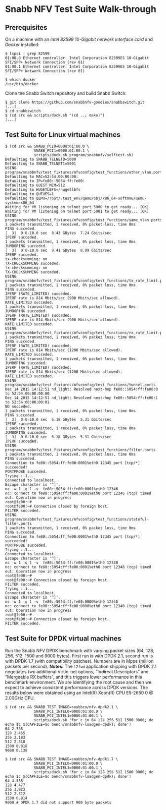 # Snabb NFV Test Suite Walk-through


## Prerequisites

On a machine with an *Intel 82599 10-Gigabit network interface card* and
*Docker* installed:

```
$ lspci | grep 82599
01:00.0 Ethernet controller: Intel Corporation 82599ES 10-Gigabit SFI/SFP+ Network Connection (rev 01)
01:00.1 Ethernet controller: Intel Corporation 82599ES 10-Gigabit SFI/SFP+ Network Connection (rev 01)

$ which docker
/usr/bin/docker
```

Clone the Snabb Switch repository and build Snabb Switch:

```
$ git clone https://github.com/snabbnfv-goodies/snabbswitch.git
[...]
$ cd snabbswitch
$ (cd src && scripts/dock.sh "(cd ..; make)")
[...]
```


## Test Suite for Linux virtual machines

```
$ (cd src && SNABB_PCI0=0000:01:00.0 \
             SNABB_PCI1=0000:01:00.1 \
             scripts/dock.sh program/snabbnfv/selftest.sh)
Defaulting to SNABB_TELNET0=5000
Defaulting to SNABB_TELNET1=5001
USING program/snabbnfv/test_fixtures/nfvconfig/test_functions/other_vlan.ports
Defaulting to MAC=52:54:00:00:00:
Defaulting to IP=fe80::5054:ff:fe00:
Defaulting to GUEST_MEM=512
Defaulting to HUGETLBFS=/hugetlbfs
Defaulting to QUEUES=1
Defaulting to QEMU=/root/.test_env/qemu/obj/x86_64-softmmu/qemu-system-x86_64
Waiting for VM listening on telnet port 5000 to get ready... [OK]
Waiting for VM listening on telnet port 5001 to get ready... [OK]
USING program/snabbnfv/test_fixtures/nfvconfig/test_functions/same_vlan.ports
1 packets transmitted, 1 received, 0% packet loss, time 0ms
PING succeded.
[  3]  0.0-10.0 sec  8.43 GBytes  7.24 Gbits/sec
IPERF succeded.
1 packets transmitted, 1 received, 0% packet loss, time 0ms
JUMBOPING succeded.
[  3]  0.0-10.0 sec  9.41 GBytes  8.09 Gbits/sec
IPERF succeded.
tx-checksumming: on
TX-CHECKSUMMING succeded.
tx-checksumming: on
TX-CHECKSUMMING succeded.
USING program/snabbnfv/test_fixtures/nfvconfig/test_functions/tx_rate_limit.ports
1 packets transmitted, 1 received, 0% packet loss, time 0ms
PING succeded.
IPERF (RATE_LIMITED) succeded.
IPERF rate is 814 Mbits/sec (900 Mbits/sec allowed).
RATE_LIMITED succeded.
1 packets transmitted, 1 received, 0% packet loss, time 0ms
JUMBOPING succeded.
IPERF (RATE_LIMITED) succeded.
IPERF rate is 814 Mbits/sec (900 Mbits/sec allowed).
RATE_LIMITED succeded.
USING program/snabbnfv/test_fixtures/nfvconfig/test_functions/rx_rate_limit.ports
1 packets transmitted, 1 received, 0% packet loss, time 0ms
PING succeded.
IPERF (RATE_LIMITED) succeded.
IPERF rate is 814 Mbits/sec (1200 Mbits/sec allowed).
RATE_LIMITED succeded.
1 packets transmitted, 1 received, 0% packet loss, time 0ms
JUMBOPING succeded.
IPERF (RATE_LIMITED) succeded.
IPERF rate is 814 Mbits/sec (1200 Mbits/sec allowed).
RATE_LIMITED succeded.
USING program/snabbnfv/test_fixtures/nfvconfig/test_functions/tunnel.ports
Dec 14 2015 14:12:51 nd_light: Resolved next-hop fe80::5054:ff:fe00:0 to 52:54:00:00:00:00
Dec 14 2015 14:12:51 nd_light: Resolved next-hop fe80::5054:ff:fe00:1 to 52:54:00:00:00:01
ND succeded.
1 packets transmitted, 1 received, 0% packet loss, time 0ms
PING succeded.
[  3]  0.0-10.0 sec  6.18 GBytes  5.31 Gbits/sec
IPERF succeded.
1 packets transmitted, 1 received, 0% packet loss, time 0ms
JUMBOPING succeded.
[  3]  0.0-10.0 sec  6.18 GBytes  5.31 Gbits/sec
IPERF succeded.
USING program/snabbnfv/test_fixtures/nfvconfig/test_functions/filter.ports
1 packets transmitted, 1 received, 0% packet loss, time 0ms
PING succeded.
Connection to fe80::5054:ff:fe00:0001%eth0 12345 port [tcp/*] succeeded!
PORTPROBE succeded.
Trying ::1...
Connected to localhost.
Escape character is '^]'.
nc -w 1 -q 1 -v  fe80::5054:ff:fe00:0001%eth0 12346
nc: connect to fe80::5054:ff:fe00:0001%eth0 port 12346 (tcp) timed out: Operation now in progress
root@fe00:~# 
root@fe00:~# Connection closed by foreign host.
FILTER succeded.
USING program/snabbnfv/test_fixtures/nfvconfig/test_functions/stateful-filter.ports
1 packets transmitted, 1 received, 0% packet loss, time 0ms
PING succeded.
Connection to fe80::5054:ff:fe00:0001%eth0 12345 port [tcp/*] succeeded!
PORTPROBE succeded.
Trying ::1...
Connected to localhost.
Escape character is '^]'.
nc -w 1 -q 1 -v  fe80::5054:ff:fe00:0001%eth0 12348
nc: connect to fe80::5054:ff:fe00:0001%eth0 port 12348 (tcp) timed out: Operation now in progress
root@fe00:~# 
root@fe00:~# Connection closed by foreign host.
FILTER succeded.
Trying ::1...
Connected to localhost.
Escape character is '^]'.
nc -w 1 -q 1 -v  fe80::5054:ff:fe00:0000%eth0 12340
nc: connect to fe80::5054:ff:fe00:0000%eth0 port 12340 (tcp) timed out: Operation now in progress
root@fe00:~# 
root@fe00:~# Connection closed by foreign host.
FILTER succeded.
```


## Test Suite for DPDK virtual machines

Run the Snabb NFV DPDK benchmark with varying packet sizes (64, 128, 256,
512, 1500 and 9000 bytes). First run is with DPDK 2.1, second run is with
DPDK 1.7 (with compatibility patches). Numbers are in Mpps (million
packets per second). **Notes:** The `l2fwd` application shipping with
DPDK 2.1 negotiates two additional Virtio-net options, “Indirect
Descriptors” and “Mergeable RX buffers”, and this triggers lower
performance in this benchmark environment. We are identifying the root
cause and then we expect to achieve consistent performance across DPDK
versions. The results below were obtained using an Intel(R) Xeon(R) CPU
E5-2650 0 @ 2.00GHz CPU.

```
$ (cd src && SNABB_TEST_IMAGE=snabbco/nfv-dpdk2.1 \
             SNABB_PCI_INTEL0=0000:01:00.0 \
             SNABB_PCI_INTEL1=0000:01:00.1 \
             scripts/dock.sh 'for c in 64 128 256 512 1500 9000; do echo $c $(CAPFILE=$c bench/snabbnfv-loadgen-dpdk); done')
64 2.788
128 2.455
256 2.183
512 2.318
1500 0.818
9000 0.138
```

```
$ (cd src && SNABB_TEST_IMAGE=snabbco/nfv-dpdk1.7 \
             SNABB_PCI_INTEL0=0000:01:00.0 \
             SNABB_PCI_INTEL1=0000:01:00.1 \
             scripts/dock.sh 'for c in 64 128 256 512 1500 9000; do echo $c $(CAPFILE=$c bench/snabbnfv-loadgen-dpdk); done')
64 4.358
128 4.477
256 3.923
512 2.312
1500 0.814
9000 # DPDK 1.7 did not support 900 byte packets
```

